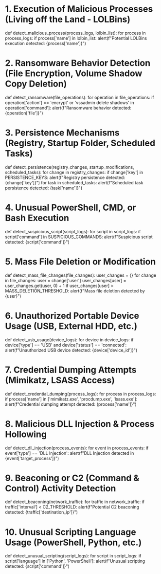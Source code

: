 # 1. Execution of Malicious Processes (Living off the Land - LOLBins)
def detect_malicious_process(process_logs, lolbin_list):
    for process in process_logs:
        if process['name'] in lolbin_list:
            alert(f"Potential LOLBins execution detected: {process['name']}")

# 2. Ransomware Behavior Detection (File Encryption, Volume Shadow Copy Deletion)
def detect_ransomware(file_operations):
    for operation in file_operations:
        if operation['action'] == 'encrypt' or 'vssadmin delete shadows' in operation['command']:
            alert(f"Ransomware behavior detected: {operation['file']}")

# 3. Persistence Mechanisms (Registry, Startup Folder, Scheduled Tasks)
def detect_persistence(registry_changes, startup_modifications, scheduled_tasks):
    for change in registry_changes:
        if change['key'] in PERSISTENCE_KEYS:
            alert(f"Registry persistence detected: {change['key']}")
    for task in scheduled_tasks:
        alert(f"Scheduled task persistence detected: {task['name']}")

# 4. Unusual PowerShell, CMD, or Bash Execution
def detect_suspicious_script(script_logs):
    for script in script_logs:
        if script['command'] in SUSPICIOUS_COMMANDS:
            alert(f"Suspicious script detected: {script['command']}")

# 5. Mass File Deletion or Modification
def detect_mass_file_changes(file_changes):
    user_changes = {}
    for change in file_changes:
        user = change['user']
        user_changes[user] = user_changes.get(user, 0) + 1
        if user_changes[user] > MASS_DELETION_THRESHOLD:
            alert(f"Mass file deletion detected by {user}")

# 6. Unauthorized Portable Device Usage (USB, External HDD, etc.)
def detect_usb_usage(device_logs):
    for device in device_logs:
        if device['type'] == 'USB' and device['status'] == 'connected':
            alert(f"Unauthorized USB device detected: {device['device_id']}")

# 7. Credential Dumping Attempts (Mimikatz, LSASS Access)
def detect_credential_dumping(process_logs):
    for process in process_logs:
        if process['name'] in ['mimikatz.exe', 'procdump.exe', 'lsass.exe']:
            alert(f"Credential dumping attempt detected: {process['name']}")

# 8. Malicious DLL Injection & Process Hollowing
def detect_dll_injection(process_events):
    for event in process_events:
        if event['type'] == 'DLL Injection':
            alert(f"DLL Injection detected in {event['target_process']}")

# 9. Beaconing or C2 (Command & Control) Activity Detection
def detect_beaconing(network_traffic):
    for traffic in network_traffic:
        if traffic['interval'] < C2_THRESHOLD:
            alert(f"Potential C2 beaconing detected: {traffic['destination_ip']}")

# 10. Unusual Scripting Language Usage (PowerShell, Python, etc.)
def detect_unusual_scripting(script_logs):
    for script in script_logs:
        if script['language'] in ['Python', 'PowerShell']:
            alert(f"Unusual scripting detected: {script['command']}")